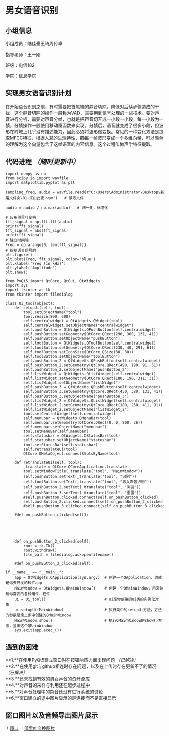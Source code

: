 # 男女语音识别

## 小组信息
小组成员：陆佳豪王琦周传卓

指导老师：王一刚

班级：电信182

学院：信息学院

## 实现男女语音识别计划

在开始语音识别之前，有时需要把首尾端的静音切除，降低对后续步骤造成的干扰，这个静音切除的操作一般称为VAD，需要用到信号处理的一些技术。要对声音进行分析，需要对声音分帧，也就是把声音切开成一小段一小段，每一小段为一帧，分帧操作一般使用移动窗函数来实现，分帧后，语音就变成了很多小段，但波形在时域上几乎没有描述能力，因此必须将波形做变换。常见的一种变化方法是提取MFCC特征，根据人耳的生理特性，把每一帧波形变成一个多维向量，可以简单的理解为这个向量包含了这帧语音的内容信息。这个过程叫做声学特征提取。
## 代码进程    *（随时更新中）*
```
import numpy as np
from scipy.io import wavfile
import matplotlib.pyplot as plt

sampling_freq, audio = wavfile.read(r"C:\Users\Administrator\Desktop\新建文件夹\01-江山此夜.wav")   # 读取文件

audio = audio / np.max(audio)   # 归一化，标准化

# 应用傅里叶变换
fft_signal = np.fft.fft(audio)
print(fft_signal)
fft_signal = abs(fft_signal)
print(fft_signal)
# 建立时间轴
Freq = np.arange(0, len(fft_signal))
# 绘制语音信号的
plt.figure()
plt.plot(Freq, fft_signal, color='blue')
plt.xlabel('Freq (in kHz)')
plt.ylabel('Amplitude')
plt.show()
```
```
from PyQt5 import QtCore, QtGui, QtWidgets
import sys
import tkinter as tk
from tkinter import filedialog

class Ui_tool(object):
    def setupUi(self, tool):
        tool.setObjectName("tool")
        tool.resize(800, 600)
        self.centralwidget = QtWidgets.QWidget(tool)
        self.centralwidget.setObjectName("centralwidget")
        self.pushButton = QtWidgets.QPushButton(self.centralwidget)
        self.pushButton.setGeometry(QtCore.QRect(290, 380, 131, 41))
        self.pushButton.setObjectName("pushButton")
        self.toolButton = QtWidgets.QToolButton(self.centralwidget)
        self.toolButton.setGeometry(QtCore.QRect(230, 40, 291, 61))
        self.toolButton.setIconSize(QtCore.QSize(30, 30))
        self.toolButton.setObjectName("toolButton")
        self.pushButton_2 = QtWidgets.QPushButton(self.centralwidget)
        self.pushButton_2.setGeometry(QtCore.QRect(490, 190, 91, 31))
        self.pushButton_2.setObjectName("pushButton_2")
        self.listWidget = QtWidgets.QListWidget(self.centralwidget)
        self.listWidget.setGeometry(QtCore.QRect(180, 190, 311, 31))
        self.listWidget.setObjectName("listWidget")
        self.pushButton_3 = QtWidgets.QPushButton(self.centralwidget)
        self.pushButton_3.setGeometry(QtCore.QRect(450, 380, 131, 41))
        self.pushButton_3.setObjectName("pushButton_3")
        self.listWidget_2 = QtWidgets.QListWidget(self.centralwidget)
        self.listWidget_2.setGeometry(QtCore.QRect(180, 260, 411, 91))
        self.listWidget_2.setObjectName("listWidget_2")
        tool.setCentralWidget(self.centralwidget)
        self.menubar = QtWidgets.QMenuBar(tool)
        self.menubar.setGeometry(QtCore.QRect(0, 0, 800, 26))
        self.menubar.setObjectName("menubar")
        tool.setMenuBar(self.menubar)
        self.statusbar = QtWidgets.QStatusBar(tool)
        self.statusbar.setObjectName("statusbar")     
        tool.setStatusBar(self.statusbar)
        self.retranslateUi(tool)
        QtCore.QMetaObject.connectSlotsByName(tool)

    def retranslateUi(self, tool):
        _translate = QtCore.QCoreApplication.translate
        tool.setWindowTitle(_translate("tool", "MainWindow"))
        self.pushButton.setText(_translate("tool", "识别"))
        self.toolButton.setText(_translate("tool", "男女声音识别"))
        self.pushButton_2.setText(_translate("tool", "浏览"))
        self.pushButton_3.setText(_translate("tool", "重置"))
        #self.pushButton.clicked.connect(self.on_pushButton_clicked)
        self.pushButton_2.clicked.connect(self.on_pushButton_2_clicked)
        #self.pushButton_3.clicked.connect(self.on_pushButton_3_clicked)

    #def on_pushButton_clicked(self):
    
    
    
    
    
    def on_pushButton_2_clicked(self):
        root = tk.Tk()
        root.withdraw()
        file_path = filedialog.askopenfilename()     

    #def on_pushButton_3_clicked(self):

if __name__ == "__main__":    
    app = QtWidgets.QApplication(sys.argv)  # 创建一个QApplication，也就是你要开发的软件app    
    MainWindow = QtWidgets.QMainWindow()    # 创建一个QMainWindow，用来装载你需要的各种组件、控件    
    ui = Ui_tool()                          # ui是你创建的ui类的实例化对象    
    ui.setupUi(MainWindow)                  # 执行类中的setupUi方法，方法的参数是第二步中创建的QMainWindow    
    MainWindow.show()                       # 执行QMainWindow的show()方法，显示这个QMainWindow    
    sys.exit(app.exec_())  
```

## 遇到的困难
**1.**在使用PyQt5建立窗口时在按钮响应方面出现问题 *（已解决）*  
**2.**在使用git与github相连时存在问题，以及在上传时存在更新不了的情况 *（已解决）*  
**3.**还未找到有效的男女声音的资开源库  
**4.**对声音的采样与利用还在起步过程中  
**5.**对声音处理中的杂音还没有进行系统的讨论  
**6.**窗口建立的途中图片显示的是连接而不是直接显示  

## 窗口图片以及音频导出图片展示
！[窗口](https://raw.githubusercontent.com/Timcalm/discriminate/master/%E7%AA%97%E5%8F%A3.png)
！[傅里叶变换图片](https://raw.githubusercontent.com/Timcalm/discriminate/master/%E5%82%85%E9%87%8C%E5%8F%B6%E5%8F%98%E5%8C%96%E5%9B%BE%E7%89%87.png)

